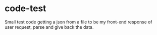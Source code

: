 # code-test

Small test code getting a json from a file to be my front-end response of user request, parse and give back the data. 
